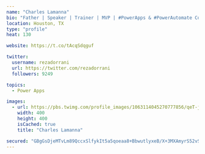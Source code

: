 ```yaml
---
name: "Charles Lamanna"
bio: "Father | Speaker | Trainer | MVP | #PowerApps & #PowerAutomate Community Super User | YouTuber Right-pointing triangle http://youtube.com/c/rezadorrani | Learn - Share - Clockwise rightwards and leftwards open circle arrows"
location: Houston, TX
type: "profile"
heat: 130

website: https://t.co/tAcqSdqguf

twitter:
  username: rezadorrani
  url: https://twitter.com/rezadorrani
  followers: 9249

topics:
  - Power Apps

images:
  - url: https://pbs.twimg.com/profile_images/1063114045270777856/qeT-jpWr_400x400.jpg
    width: 400
    height: 400
    isCached: true
    title: "Charles Lamanna"

secured: "GBgGsDjeMTvLm89QccxSlfykIt5a5qoeaa8+BbwutlyxeB/X+3MXAmyrS52vSjkAu65EEdrfmX+UtSGbOeMwgUhE0XN+QE1p/cLUj6NglH/pQHQxZSWf/D7lPYXgHTp1q9eNHPylI4+Low8/ZGtkqU7KBJazKT1VM5haCx12WxkMVZpi1fguR6zVeSs3fJ08Rrl4/cNpQCrlYUb64wmVuxtmk4lFc9RXnDiA4FHcmzit/V1fNgfBs0OqFXAMtOyrjWIgzsN+kp6VTmO80nkaitZu97Nz8TKzT2LkGhD7KXWqmERXK3slemCEhpAv+k7r+ygeQ4XSmu26sepyQMUXAD/7Vchfdy7AG9U9z3omXrJb+P9iSYTW/0fVTbeRyZUZity09Extqt3tPZBZz0cQHCt3Ul288f6b8zvjrR8AfGE=;I+BT76KeHsob0De2FeLx7w=="
---
```


